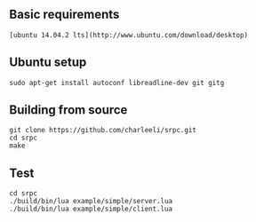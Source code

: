 ## Basic requirements
    [ubuntu 14.04.2 lts](http://www.ubuntu.com/download/desktop)

## Ubuntu setup
```
sudo apt-get install autoconf libreadline-dev git gitg
```

## Building from source
```
git clone https://github.com/charleeli/srpc.git
cd srpc
make
```

## Test
```
cd srpc
./build/bin/lua example/simple/server.lua
./build/bin/lua example/simple/client.lua
```
